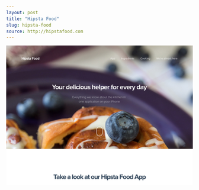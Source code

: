 ```yaml
---
layout: post
title: "Hipsta Food"
slug: hipsta-food
source: http://hipstafood.com
---
```


<img src="/screenshots/hipsta-food.jpg">
